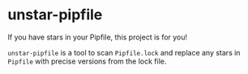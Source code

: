# unstar-pipfile
If you have stars in your Pipfile, this project is for you!

`unstar-pipfile` is a tool to scan `Pipfile.lock` and replace any stars in `Pipfile` with precise versions from the lock file.
